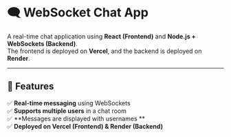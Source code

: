 # 🗨️ WebSocket Chat App

A real-time chat application using **React (Frontend)** and **Node.js + WebSockets (Backend)**.  
The frontend is deployed on **Vercel**, and the backend is deployed on **Render**.

---

## 🚀 Features

✅ **Real-time messaging** using WebSockets  
✅ **Supports multiple users** in a chat room  
✅ **Messages are displayed with usernames **  
✅ **Deployed on Vercel (Frontend) & Render (Backend)**  

